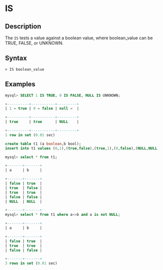 # **IS**

## **Description**

The `IS` tests a value against a boolean value, where boolean_value can be TRUE, FALSE, or UNKNOWN.

## **Syntax**

```
> IS boolean_value
```

## **Examples**

```sql
mysql> SELECT 1 IS TRUE, 0 IS FALSE, NULL IS UNKNOWN;

+----------+-----------+---------+
| 1 = true | 0 = false | null =  |

+----------+-----------+---------+
| true     | true      | NULL    |

+----------+-----------+---------+
1 row in set (0.01 sec)
```

```sql
create table t1 (a boolean,b bool);
insert into t1 values (0,1),(true,false),(true,1),(0,false),(NULL,NULL);

mysql> select * from t1;

+-------+-------+
| a     | b     |

+-------+-------+
| false | true  |
| true  | false |
| true  | true  |
| false | false |
| NULL  | NULL  |

+-------+-------+
mysql> select * from t1 where a<=b and a is not NULL;

+-------+-------+
| a     | b     |

+-------+-------+
| false | true  |
| true  | true  |
| false | false |

+-------+-------+
3 rows in set (0.01 sec)
```
